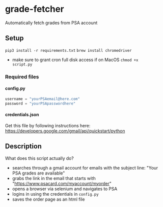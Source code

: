# grade-fetcher
Automatically fetch grades from PSA account

## Setup

`pip3 install -r requirements.txt`
`brew install chromedriver`
* make sure to grant cron full disk access if on MacOS
`chmod +x script.py`

### Required files
#### config.py
```Python
username = "yourPSAemail@here.com"
password = "yourPSApasswordhere"
```
#### credentials.json
Get this file by following instructions here: https://developers.google.com/gmail/api/quickstart/python

## Description
What does this script actually do?
* searches through a gmail account for emails with the subject line: "Your PSA grades are available"
* grabs the link in the email that starts with "https://www.psacard.com/myaccount/myorder"
* opens a browser via selenium and navigates to PSA
* logins in using the credentials in `config.py`
* saves the order page as an html file
